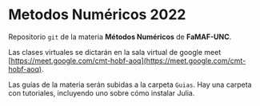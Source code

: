 # Metodos Numéricos 2022

Repositorio `git` de la materia **Métodos Numéricos** de **FaMAF-UNC**.

Las clases virtuales se dictarán en la sala virtual de google meet [https://meet.google.com/cmt-hobf-aoq](https://meet.google.com/cmt-hobf-aoq).

Las guías de la materia serán subidas a la carpeta `Guias`.
Hay una carpeta con tutoriales, incluyendo uno sobre cómo instalar Julia.
